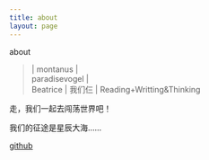 ```yaml
---
title: about
layout: page
---
```


about
 
>  |   montanus  |  
paradisevogel  |   
Beatrice   |   我们仨   | 
Reading+Writting&Thinking

走，我们一起去闯荡世界吧！

我们的征途是星辰大海……


> 
[github](https://github.com/montanus2019)



